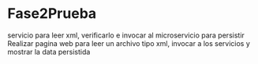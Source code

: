 # Fase2Prueba
servicio para leer xml, verificarlo e invocar al microservicio para persistir Realizar pagina web para leer un archivo tipo xml, invocar a los servicios y mostrar la data persistida
